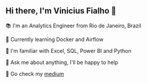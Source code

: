 ## Hi there, I'm Vinicius Fialho 👋

📚 I'm an Analytics Engineer from Rio de Janeiro, Brazil

🌱 Currently learning Docker and Airflow

🎲 I'm familiar with Excel, SQL, Power BI and Python

💬 Ask me about anything, I'll be happy to help

🔭 Go check my [medium](https://medium.com/@fialhov)

